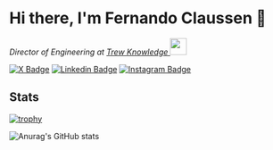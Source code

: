 # Hi there, I'm Fernando Claussen 👋

<p><em>Director of Engineering at <a href="https://www.trewknowledge.com">Trew Knowledge
</a><img src="https://media.giphy.com/media/WUlplcMpOCEmTGBtBW/giphy.gif" width="30"> 
</em></p>

[![X Badge](https://img.shields.io/badge/Twitter-black?style=flat-square&logo=x&logoColor=white)](https://www.twitter.com/fclaussen)
[![Linkedin Badge](https://img.shields.io/badge/-LinkedIn-0e76a8?style=flat-square&logo=Linkedin&logoColor=white)](https://www.linkedin.com/in/fernandoclaussen/)
[![Instagram Badge](https://img.shields.io/badge/-Instagram-e4405f?style=flat-square&logo=Instagram&logoColor=white)](https://www.instagram.com/hitman_hit_kumar/)

## Stats

[![trophy](https://github-profile-trophy.vercel.app/?username=fclaussen&column=-1)]([https://github.com/fclaussen](https://github.com/ryo-ma/github-profile-trophy))

![Anurag's GitHub stats](https://github-readme-stats-psi-eight-15.vercel.app/api?username=fclaussen&show=reviews,prs_merged,prs_merged_percentage&show_icons=true&theme=transparent&include_all_commits=true)

<!--
**fclaussen/fclaussen** is a ✨ _special_ ✨ repository because its `README.md` (this file) appears on your GitHub profile.

Here are some ideas to get you started:

- 🔭 I’m currently working on ...
- 🌱 I’m currently learning ...
- 👯 I’m looking to collaborate on ...
- 🤔 I’m looking for help with ...
- 💬 Ask me about ...
- 📫 How to reach me: ...
- 😄 Pronouns: ...
- ⚡ Fun fact: ...
-->

